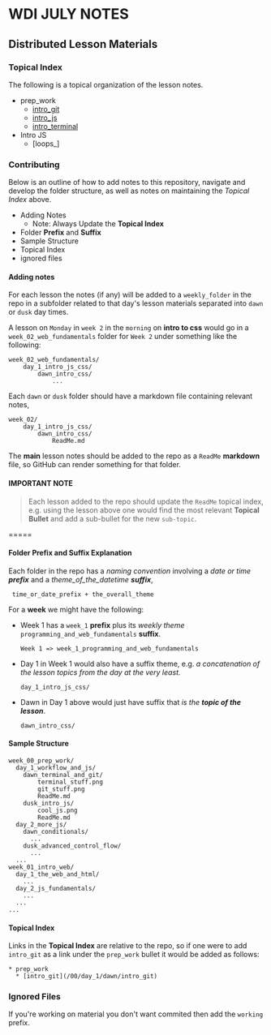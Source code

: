 # WDI JULY NOTES
## Distributed Lesson Materials


###  Topical Index

The following is a topical organization of the lesson notes.

* prep_work
  * [intro_git](week_00_prep_work/day_1/dawn_intro_git/)
  * [intro_js](/00/day_1/dawn_intro_js)
  * [intro_terminal](/00/day_1/dawn_intro_terminal)
* Intro JS
  * [loops_]

### Contributing 

Below is an outline of how to add notes to this repository, navigate and develop the folder structure, as well as notes on maintaining the *Topical Index* above.


* Adding Notes
	* Note: Always Update the **Topical Index**
* Folder **Prefix** and **Suffix**
* Sample Structure
* Topical Index
* ignored files

#### Adding notes

For each lesson the notes (if any) will be added to a `weekly_folder` in the repo in a subfolder related to that day's lesson materials separated into `dawn` or `dusk` day times. 

A lesson on `Monday` in `week 2` in the `morning` on  **intro to css** would go in a `week_02_web_fundamentals` folder for `Week 2` under something like the following:

```
week_02_web_fundamentals/
	day_1_intro_js_css/
		dawn_intro_css/
			...
```

Each `dawn` or `dusk` folder should have a markdown file containing relevant notes, 

```
week_02/
	day_1_intro_js_css/
		dawn_intro_css/
			ReadMe.md

``` 
The **main** lesson notes should be added to the repo as a `ReadMe` **markdown** file, so GitHub can render something for that folder.

#### IMPORTANT NOTE

>Each lesson added to the repo should update the `ReadMe` topical index, e.g. using the lesson above one would find the most relevant  **Topical Bullet** and add a sub-bullet for the new `sub-topic`.

=====

#### Folder Prefix and Suffix Explanation

Each folder in the repo has a *naming convention* involving a *date or time **prefix*** and a *theme_of_the_datetime **suffix***,

```
 time_or_date_prefix + the_overall_theme
```

For a **week** we might have the following:

* Week 1 has a `week_1` **prefix** plus its *weekly theme* `programming_and_web_fundamentals` **suffix**.

  ```
  Week 1 => week_1_programming_and_web_fundamentals
  ```
* Day 1 in Week 1 would also have a suffix theme, e.g. *a concatenation of the lesson topics from the day at the very least.*

  ```
  day_1_intro_js_css/
  ```
* Dawn in Day 1 above would just have suffix that *is the **topic of the lesson***.

  ```
  dawn_intro_css/
  ```




#### Sample Structure

```
week_00_prep_work/
  day_1_workflow_and_js/
    dawn_terminal_and_git/
        terminal_stuff.png
        git_stuff.png
        ReadMe.md
    dusk_intro_js/
        cool_js.png
        ReadMe.md
  day_2_more_js/
    dawn_conditionals/
      ...
    dusk_advanced_control_flow/
      ...
  ...
week_01_intro_web/
  day_1_the_web_and_html/
    ...
  day_2_js_fundamentals/
    ...
  ...
...

```

#### Topical Index
Links in the **Topical Index** are relative to the repo, so if one were to add `intro_git` as a link under the `prep_work` bullet it would be added as follows:

```
* prep_work
  * [intro_git](/00/day_1/dawn/intro_git)
```

### Ignored Files

If you're working on material you don't want commited then add the `working` prefix.
